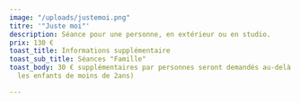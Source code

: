 ```yaml
---
image: "/uploads/justemoi.png"
titre: '"Juste moi"'
description: Séance pour une personne, en extérieur ou en studio.
prix: 130 €
toast_title: Informations supplémentaire
toast_sub_title: Séances "Famille"
toast_body: 30 € supplémentaires par personnes seront demandés au-delà de 4 personnes.(Hormis
  les enfants de moins de 2ans)

---
```

